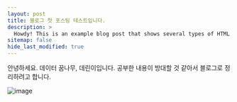```yaml
---
layout: post
title: 블로그 첫 포스팅 테스트입니다.
description: >
  Howdy! This is an example blog post that shows several types of HTML content supported in this theme.
sitemap: false
hide_last_modified: true
---
```

안녕하세요. 데이터 꿈나무, 데린이입니다. 공부한 내용이 방대할 것 같아서 블로그로 정리하려고 합니다. 
<!-- ![Full-width image](https://via.placeholder.com/800x100){:.lead width="800" height="100"} -->
![image](C:\Users\LG\Documents\GitHub\chw8207.github.io\assets\img\test\image1.png)
